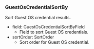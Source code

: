### GuestOsCredentialSortBy
Sort Guest OS credential results.

- field: GuestOsCredentialSortByField
  - Field to sort Guest OS credentials.
- sortOrder: SortOrder
  - Sort order for Guest OS credential.
